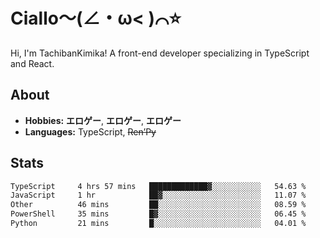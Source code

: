 # Ciallo～(∠・ω< )⌒⭐️

Hi, I'm TachibanKimika! A front-end developer specializing in TypeScript and React.

## About
- **Hobbies:** **エロゲー**, **エロゲー**, **エロゲー**
- **Languages:** TypeScript, ~~Ren’Py~~

## Stats
<!--START_SECTION:waka-->

```txt
TypeScript     4 hrs 57 mins   █████████████▓░░░░░░░░░░░   54.63 %
JavaScript     1 hr            ██▓░░░░░░░░░░░░░░░░░░░░░░   11.07 %
Other          46 mins         ██░░░░░░░░░░░░░░░░░░░░░░░   08.59 %
PowerShell     35 mins         █▓░░░░░░░░░░░░░░░░░░░░░░░   06.45 %
Python         21 mins         █░░░░░░░░░░░░░░░░░░░░░░░░   04.01 %
```

<!--END_SECTION:waka-->

<!-- ![Metrics](https://metrics.lecoq.io/TachibanaKimika?template=classic&base.activity=0&base.community=0&base.repositories=0&languages=1&isocalendar=1&isocalendar.duration=half-year&languages.limit=8&languages.sections=most-used&languages.colors=github&languages.threshold=0%25&languages.indepth=false&languages.recent.load=300&languages.recent.days=14&config.timezone=Asia%2FShanghai)
 -->
